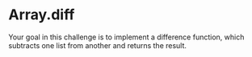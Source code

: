 # Array.diff
Your goal in this challenge is to implement a difference function, which subtracts one list from another and returns the result.
